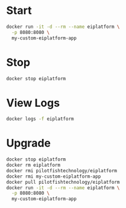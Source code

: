 # Start

```bash
docker run -it -d --rm --name eiplatform \
  -p 8080:8080 \
  my-custom-eiplatform-app
```

# Stop

```bash
docker stop eiplatform
```

# View Logs

```bash
docker logs -f eiplatform
```

# Upgrade

```bash
docker stop eiplatform
docker rm eiplatform
docker rmi pilotfishtechnology/eiplatform
docker rmi my-custom-eiplatform-app
docker pull pilotfishtechnology/eiplatform
docker run -it -d --rm --name eiplatform \
  -p 8080:8080 \
  my-custom-eiplatform-app
```